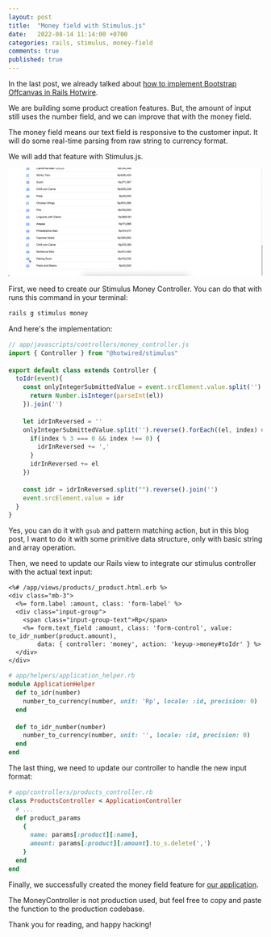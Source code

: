 ```yaml
---
layout: post
title:  "Money field with Stimulus.js"
date:   2022-08-14 11:14:00 +0700
categories: rails, stimulus, money-field
comments: true
published: true
---
```


In the last post, we already talked about [how to implement Bootstrap Offcanvas in Rails Hotwire](https://philiplambok.github.io/rails,/hotwire,/dynamic-form/2022/08/14/offcanvas-implementation-in-rails.html). 

We are building some product creation features. But, the amount of input still uses the number field, and we can improve that with the money field.

The money field means our text field is responsive to the customer input. It will do some real-time parsing from raw string to currency format.

We will add that feature with Stimulus.js.

![money field](/assets/money-field.gif)

First, we need to create our Stimulus Money Controller. You can do that with runs this command in your terminal:

```sh
rails g stimulus money
```

And here's the implementation:

```js
// app/javascripts/controllers/money_controller.js
import { Controller } from "@hotwired/stimulus"

export default class extends Controller {
  toIdr(event){
    const onlyIntegerSubmittedValue = event.srcElement.value.split('').filter((el) => {
      return Number.isInteger(parseInt(el))
    }).join('')

    let idrInReversed = ''
    onlyIntegerSubmittedValue.split('').reverse().forEach((el, index) => {
      if(index % 3 === 0 && index !== 0) {
        idrInReversed += ','
      }
      idrInReversed += el
    })

    const idr = idrInReversed.split("").reverse().join('')
    event.srcElement.value = idr
  }
}
```

Yes, you can do it with `gsub` and pattern matching action, but in this blog post, I want to do it with some primitive data structure, only with basic string and array operation.

Then, we need to update our Rails view to integrate our stimulus controller with the actual text input:

```
<%# /app/views/products/_product.html.erb %>
<div class="mb-3">
  <%= form.label :amount, class: 'form-label' %>
  <div class="input-group">
    <span class="input-group-text">Rp</span>
    <%= form.text_field :amount, class: 'form-control', value: to_idr_number(product.amount), 
        data: { controller: 'money', action: 'keyup->money#toIdr' } %>
  </div>
</div>
```

```rb
# app/helpers/application_helper.rb
module ApplicationHelper
  def to_idr(number)
    number_to_currency(number, unit: 'Rp', locale: :id, precision: 0)
  end

  def to_idr_number(number)
    number_to_currency(number, unit: '', locale: :id, precision: 0)
  end
end
```

The last thing, we need to update our controller to handle the new input format:

```rb
# app/controllers/products_controller.rb
class ProductsController < ApplicationController
  # ...
  def product_params
    {
      name: params[:product][:name],
      amount: params[:product][:amount].to_s.delete(',')
    }
  end
end
```
 
Finally, we successfully created the money field feature for [our application](https://experiments-rails7.herokuapp.com/products).

The MoneyController is not production used, but feel free to copy and paste the function to the production codebase.

Thank you for reading, and happy hacking!
 